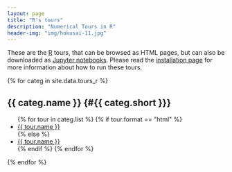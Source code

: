 ```yaml
---
layout: page
title: "R's tours"
description: "Numerical Tours in R"
header-img: "img/hokusai-11.jpg"
---
```


These are the [R](https://www.r-project.org/) tours, that can be browsed as HTML pages, but can also be downloaded as [Jupyter notebooks](http://jupyter.org/). Please read the [installation page](../installation_r/) for more information about how to run these tours.


{% for categ in site.data.tours_r %}

{{ categ.name }}      {#{{ categ.short }}}
----------------

<ul>
{% for tour in categ.list %}
	{% if tour.format == "html" %}
		<li> <a href="{{ tour.rep }}"> {{ tour.name }} </a> </li>
	{% else %}
		<li> <a href="http://nbviewer.ipython.org/github/gpeyre/numerical-tours/blob/master/r/{{ tour.rep }}.ipynb"> {{ tour.name }} </a> </li>
	{% endif %}
{% endfor %}
</ul>

{% endfor %}
